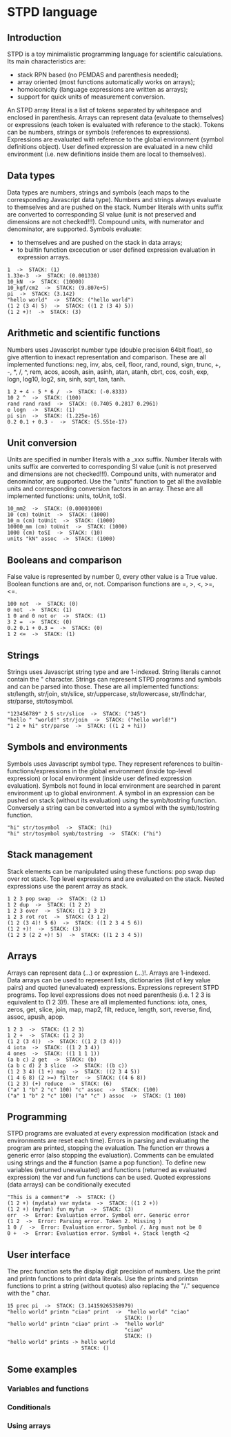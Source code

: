 # STPD language
## Introduction
STPD is a toy minimalistic programming language for scientific calculations. Its main characteristics are: 
- stack RPN based (no PEMDAS and parenthesis needed);
- array oriented (most functions automatically works on arrays);
- homoiconicity (language expressions are written as arrays);
- support for quick units of measurement conversion.

An STPD array literal is a list of tokens separated by whitespace and enclosed in parenthesis. Arrays can represent data (evaluate to themselves) or expressions (each token is evaluated with reference to the stack). Tokens can be numbers, strings or symbols (references to expressions). Expressions are evaluated with reference to the global environment (symbol definitions object). User defined expression are evaluated in a new child environment (i.e. new definitions inside them are local to themselves).
## Data types
Data types are numbers, strings and symbols (each maps to the corresponding Javascript data type). Numbers and strings always evaluate to themselves and are pushed on the stack. 
Number literals with units suffix are converted to corresponding SI value (unit is not preserved and dimensions are not checked!!!). Compound units, with numerator and denominator, are supported.
Symbols evaluate:
- to themselves and are pushed on the stack in data arrays;
- to builtin function excecution or user defined expression evaluation in expression arrays.
```
1  ->  STACK: (1)
1.33e-3  ->  STACK: (0.001330)
10_kN  ->  STACK: (10000)
10_kgf/cm2  ->  STACK: (9.807e+5)
pi  ->  STACK: (3.142)
"hello world"  ->  STACK: ("hello world")
(1 2 (3 4) 5)  ->  STACK: ((1 2 (3 4) 5))
(1 2 +)!  ->  STACK: (3)
```
## Arithmetic and scientific functions
Numbers uses Javascript number type (double precision 64bit float), so give attention to inexact representation and comparison. 
These are all implemented functions: neg, inv, abs, ceil, floor, rand, round, sign, trunc, +, -, *, /, ^, rem, acos, acosh, asin, asinh, atan, atanh, cbrt, cos, cosh, exp, logn, log10, log2, sin, sinh, sqrt, tan, tanh.
```
1 2 + 4 - 5 * 6 /  ->  STACK: (-0.8333)
10 2 ^  ->  STACK: (100)
rand rand rand  ->  STACK: (0.7405 0.2817 0.2961)
e logn  ->  STACK: (1)
pi sin  ->  STACK: (1.225e-16)
0.2 0.1 + 0.3 -  ->  STACK: (5.551e-17)
```
## Unit conversion
Units are specified in number literals with a _xxx suffix. Number literals with units suffix are converted to corresponding SI value (unit is not preserved and dimensions are not checked!!!). Compound units, with numerator and denominator, are supported. Use the "units" function to get all the available units and corresponding conversion factors in an array.
These are all implemented functions: units, toUnit, toSI.
```
10_mm2  ->  STACK: (0.00001000)
10 (cm) toUnit  ->  STACK: (1000)
10_m (cm) toUnit  ->  STACK: (1000)
10000_mm (cm) toUnit  ->  STACK: (1000)
1000 (cm) toSI  ->  STACK: (10)
units "kN" assoc  ->  STACK: (1000)
```
## Booleans and comparison
False value is represented by number 0, every other value is a True value. Boolean functions are and, or, not. Comparison functions are =, >, <, >=, <=.
```
100 not  ->  STACK: (0)
0 not  ->  STACK: (1)
1 0 and 0 not or  ->  STACK: (1)
3 2 =  ->  STACK: (0)
0.2 0.1 + 0.3 =  ->  STACK: (0)
1 2 <=  ->  STACK: (1)
```
## Strings
Strings uses Javascript string type and are 1-indexed. String literals cannot contain the " character. 
Strings can represent STPD programs and symbols and can be parsed into those.
These are all implemented functions: str/length, str/join, str/slice, str/uppercase, str/lowercase, str/findchar, str/parse, str/tosymbol.
```
"123456789" 2 5 str/slice  ->  STACK: ("345")
"hello " "world!" str/join  ->  STACK: ("hello world!")
"1 2 + hi" str/parse  ->  STACK: ((1 2 + hi))
```
## Symbols and environments
Symbols uses Javascript symbol type. They represent references to builtin-functions/expressions in the global environment (inside top-level expression) or local environment (inside user defined expression evaluation). Symbols not found in local environment are searched in parent environment up to global environment.
A symbol in an expression can be pushed on stack (without its evaluation) using the symb/tostring function. Conversely a string can be converted into a symbol with the symb/tostring function.
```
"hi" str/tosymbol  ->  STACK: (hi)
"hi" str/tosymbol symb/tostring  ->  STACK: ("hi")
```
## Stack management
Stack elements can be manipulated using these functions: pop swap dup over rot stack. Top level expressions and are evaluated on the stack. Nested expressions use the parent array as stack. 
```
1 2 3 pop swap  ->  STACK: (2 1)
1 2 dup  ->  STACK: (1 2 2)
1 2 3 over  ->  STACK: (1 2 3 2)
1 2 3 rot rot  ->  STACK: (3 1 2)
(1 2 (3 4)! 5 6)  ->  STACK: ((1 2 3 4 5 6))
(1 2 +)!  ->  STACK: (3)
(1 2 3 (2 2 +)! 5)  ->  STACK: ((1 2 3 4 5))
```
## Arrays
Arrays can represent data (...) or expression (...)!. Arrays are 1-indexed.
Data arrays can be used to represent lists, dictionaries (list of key value pairs) and quoted (unevaluated) expressions.
Expressions represent STPD programs. Top level expressions does not need parenthesis (i.e. 1 2 3 is equivalent to (1 2 3)!).
These are all implemented functions: iota, ones, zeros, get, slice, join, map, map2, filt, reduce, length, sort, reverse, find, assoc, apush, apop.
```
1 2 3  ->  STACK: (1 2 3)
1 2 +  ->  STACK: (1 2 3)
(1 2 (3 4))  ->  STACK: ((1 2 (3 4)))
4 iota  ->  STACK: ((1 2 3 4))
4 ones  ->  STACK: ((1 1 1 1))
(a b c) 2 get  ->  STACK: (b)
(a b c d) 2 3 slice  ->  STACK: ((b c))
(1 2 3 4) (1 +) map  ->  STACK: ((2 3 4 5))
(1 4 6 8) (2 >=) filter  ->  STACK: ((4 6 8))
(1 2 3) (+) reduce  ->  STACK: (6)
("a" 1 "b" 2 "c" 100) "c" assoc  ->  STACK: (100)
("a" 1 "b" 2 "c" 100) ("a" "c" ) assoc  ->  STACK: (1 100)
```
## Programming
STPD programs are evaluated at every expression modification (stack and environments are reset each time).
Errors in parsing and evaluating the program are printed, stopping the evaluation. The function err throws a generic error (also stopping the evaluation).
Comments can be emulated using strings and the # function (same a pop function).
To define new variables (returned unevaluated) and functions (returned as evaluated expression) the var and fun functions can be used.
Quoted expressions (data arrays) can be conditionally executed
```
"This is a comment"#  ->  STACK: ()
(1 2 +) (mydata) var mydata  ->  STACK: ((1 2 +))
(1 2 +) (myfun) fun myfun  ->  STACK: (3)
err  ->  Error: Evaluation error. Symbol err. Generic error
(1 2  ->  Error: Parsing error. Token 2. Missing )
1 0 /  ->  Error: Evaluation error. Symbol /. Arg must not be 0
0 +  ->  Error: Evaluation error. Symbol +. Stack length <2
```
## User interface
The prec function sets the display digit precision of numbers.
Use the print and printn functions to print data literals. Use the prints and printsn functions to print a string (without quotes) also replacing the "/." sequence with the " char.
```
15 prec pi  ->  STACK: (3.14159265358979)
"hello world" printn "ciao" print  ->  "hello world" "ciao" 
                                      STACK: ()
"hello world" printn "ciao" print ->  "hello world"
                                      "ciao" 
                                      STACK: ()
"hello world" prints -> hello world 
                        STACK: ()
```
## Some examples
### Variables and functions
### Conditionals
### Using arrays
